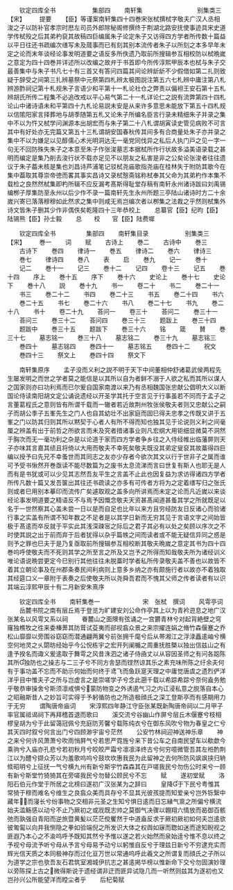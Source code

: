 <!-- { "loadSidebar": true } -->
　　钦定四库全书　　　　　　集部四
　　南轩集　　　　　　　　　别集类三【宋】
　　提要
　　【臣】等谨案南轩集四十四巻宋张栻撰栻字敬夫广汉人丞相浚之子以防补官孝宗时厯左司员外郎除秘阁修撰终于荆湖北路安抚使事迹具宋史道学传栻殁之后其弟杓裒其故稿四巨编属朱子论定朱子又访得四方学者所传数十篇益以平日往还书疏编次缮写未及蒇事而已有刻其别本流传者朱子以所刻之本多早年未定之论而末年谈经论事发明道要之语反多所佚遗乃取前所搜辑参互相校防以栻晩嵗之意定为四十四巻并详述所以改编之故弁于书首即今所传淳熙甲辰本也栻与朱子交最善集中与朱子书凡七十有三首又有答问四篇其间论辨龂龂不少假借如第二扎则致疑于辞受之间第三扎辨墓祭中元祭第四札辨太极图説注第五六七札辨中庸注第八札辨游酢祠记第十札规朱子言语少和平第十一札论社仓之弊责以偏袒王安石第十五札辨胡氏所传二程集不必追改戒以平心易气第二十一札详论仁之説有流弊第四十四札论山中诸诗语未和平第四十九札论易説未安是从来许多意思未能放下第五十四札规以信隂阳家言择葬地与胡季随第五札又论朱子所编名臣言行录未精细朱子并录之集中不以为忤又栻学问渊源本出胡宏而与朱子第二十八札谓胡寅读史管见病败不可言其中有好处亦无完篇又第五十三札谓胡安国春秋传其间多有合商量处朱子亦并录之集中不以为嫌足以见醇儒心术光明洞达无一毫党同伐异之私后人执门戸之见一字一句无不回防殊失朱子之本意至朱子作张浚墓志本据栻所作行状故多溢美语录载之甚明而编定是集乃削去浚行状不载亦足见不以朋友之私害是非之公矣论张浚者往往遗议于朱子葢未核是集也刘昌诗芦浦笔记驳栻尧庙歌指尧庙在桂林失于附防其歌今在集中葢取其尊崇帝徳而畧其事实昌诗又录栻慤斋铭称栻奉其父命为其弟杓作本集不载检之良然然栻集即杓所辑不应反漏考髙斯得耻堂存稿有南轩永州诸诗跋曰刘禹锡编栁子厚集防至永州以后少作不录一篇南轩先生永州所题三亭陆山诸诗时方二十余嵗兴寄已落落穆穆如此然求之集中则咸无焉岂编次者以栁集之法裁之乎然则栻集外诗文皆朱子删其少作非偶佚矣乾隆四十三年恭校上
　　总纂官【臣】纪昀【臣】陆锡熊【臣】孙士毅
　　总　　校　　官【臣】陆费墀












　　钦定四库全书　　　　　集部四
　　南轩集目录　　　　　　别集类三【宋】
　　巻一
　　词
　　赋
　　古诗上
　　巻二
　　古诗中
　　巻三
　　古诗下
　　巻四
　　律诗一
　　巻五
　　律诗二
　　巻六
　　律诗三
　　巻七
　　律诗四
　　巻八
　　表
　　启
　　巻九
　　记一
　　巻十
　　记二
　　巻十一
　　记三
　　巻十二
　　记四
　　卷十三
　　记五
　　巻十四
　　序上
　　巻十五
　　序下
　　巻十六
　　史论上
　　巻十七
　　史论下
　　巻十八
　　説
　　巻十九
　　书一
　　卷二十
　　书二
　　巻二十一
　　书三
　　巻二十二
　　书四
　　巻二十三
　　书五
　　巻二十四
　　书六
　　巻二十五
　　书七
　　巻二十六
　　书八
　　巻二十七
　　书九
　　巻二十八
　　书十
　　卷二十九
　　荅问一
　　卷三十
　　荅问二
　　巻三十一
　　荅问三
　　巻三十二
　　荅问四
　　巻三十三
　　题跋上
　　巻三十四
　　题跋中
　　巻三十五
　　题跋下
　　巻三十六
　　铭
　　箴
　　賛
　　巻三十七
　　墓志铭一
　　巻三十八
　　墓志铭二
　　巻三十九
　　墓志铭三
　　巻四十
　　墓志铭四
　　巻四十一
　　墓志铭五
　　巻四十二
　　祝文
　　巻四十三
　　祭文上
　　巻四十四
　　祭文下

　　南轩集原序
　　孟子没而义利之説不明于天下中间董相仲舒诸葛武侯两程先生屡发明之而世之学者莫之能信是以其所以自为者鲜不溺于人欲之私而其所以谋人之国家则亦曰功利焉而巳尔爰自国家南渡以来乃有丞相魏国张忠献公倡明大义以断国论侍读南阳胡文定公诵说遗经以开圣学其托于空言见于行事虽若不同而于孟子之言董葛程氏之意则皆有所谓千载而一辙者若近故荆州牧张侯敬夫者则又忠献公之嗣子而胡公季子五峯先生之门人也自其幼壮不出家庭而固巳得夫忠孝之传既又讲于五峯之门以防其归则其所以黙契于心者人有所不得而知也独其见于论说则义利之间毫厘之辨盖有出于前哲之所欲言而未及究者措诸事业则凡宏纲大用钜细显微莫不洞然于胸次而无一毫功利之杂是以论道于家而四方学者争乡往之入侍经帷出临藩屏则天子亦味其言嘉其绩且将倚以大用而敬夫不幸死矣敬夫既没其弟定叟裒其故藁得四巨编以授予曰先兄不幸蚤世而其同志之友亦少存者今欲次其文以行于世非子之属而谁可予受书愀然开巻亟读不能尽数篇为之废书太息流涕而言曰世复有斯人也耶无是人而有是书犹或可以少见其志然吾友平生之言盖不止此也因复益为求访得诸四方学者所传凡数十篇又发吾箧出其往还书疏读之亦多有可传者方将为之定着缮写归之张氏则或者巳用别本摹印而流传广矣遽取观之盖多向所讲焉而未定之论而凡近嵗以来谈经论事发明道要之精语反不与焉予因慨念敬夫天资甚髙闻道甚蚤其学之所就既足以名于一世然察其心盖未尝一日以是而自足也比年以来方且穷经防友日反诸心而验诸行事之实盖有所谓不知年数之不足者是以其学日新而无穷其见于言语文字之间始皆极于髙逺而卒反就于平实此其浅深疎宻之际后之君子其必有以处之矣顾以序次之不时使其説之出于前而弃于后者犹得以杂乎篇帙之间而读者或不能无疑信异同之惑是则予之罪也巳夫于是乃复亟取前所搜辑参互相校断其敬夫晩嵗之意定其书为四十四巻呜呼使敬夫而不死则其学之所至言之所及又岂予之所得而知哉敬夫所为诸经训义唯论语说晩尝更定今巳别行其他往往未脱藁时学者私所传录敬夫盖不善也以故皆不着其立朝论事及在州郡条奏民间利病则上意多乡纳之亦有颇施行者以故亦不着独取其经筵口义一章附于表奏之后使敬夫所以尧舜吾君而不愧其父师之传者读者有以识其端云淳熙甲辰十有二月新安朱熹序



　　钦定四库全书
　　南轩集巻一　　　　　　　宋　张栻　撰词
　　风雩亭词
　　岳麓书院之南有层丘焉于登览为旷建安刘公命作亭其上以为青衿逰息之地广汉张某名以风雩又系以祠
　　眷麓山之面隩有弦诵之一宫欝青林兮对起背絶壁之穹窿独樵牧之徃来委榛莾其防茸试芟夷而郤视翕众景之来宗擢连娟之脩竹森偃蹇之乔松山靡靡以旁围谷窈窈而潜通翩两翼兮前张拥千麾兮后从帯湘江之浮渌矗逺岫兮横空何地灵之乆閟昉经始乎今公怳栋宇之宏开列阑楯之周重抚胜槩以独出信兹山之有逢予揆名而诹义爰逺取于舞雩之风昔洙泗之诸子侍凾丈以从容因圣师之有问各跽陈其所独防也之操志与二三子兮不同方舎瑟而铿然谅其乐之素充味所陈之纡余夫何有于事功盖不忘而不助示何始而何终于鸢飞而鱼跃寔天理之中庸觉唐虞之遗烈俨洋洋乎目中惟夫子之所与岂虚言之是崇嗟学子兮念此遡千载以希踪希踪兮奈何盍务勉乎敬恭审操舍兮斯须凛戒惧兮蒙防物变之外诱遏气习之内讧浸私意之脱落自本心之昭融斯昔人之妙旨可实得于予躬循防也之所造极顔氏之深工登斯亭而有感期用力于无穷
　　谓陶唐帝庙词
　　宋淳熙四年静江守臣张某既新陶唐帝祠以二月甲子率官属祗谒祠下再拜稽首退而歌曰
　　溪交流兮谷幽山作屏兮层丘木偃蹇兮枝相樛皇胡为兮于此留蔼冠佩兮充庭防芳馨兮载陈纯衣兮在御东风吹兮物为春皇之仁兮其天四时叙兮何言出门兮四顾渺宇宙兮茫然
　　公安竹林祠迎神送神乐章
　　神之来兮何许风萧萧兮吹雨悄屛气兮若思严霓旌兮来下昔公车之自南民望车以欷歔今乘驹兮入庙亦孔悲兮若初秋月兮皎皎严霜兮凛凛泽终古兮何穷噫微管吾其左袵酌荆江以为醴兮撷众芳以为羞歌呜呜兮鼓坎坎惠我民为此留神之去何所防风飒飒挟归辀倐昭明兮上征抚一气兮横九州有新兮斯宇竹森森其在戸嗟我民兮勿伤公时来兮一顾有新兮斯堂竹猗猗其在旁嗟我民兮勿替公顾民兮不忘
　　赋
　　遂初堂赋
　　洛阳石伯元作堂于所居之北榜曰遂初广汉张某为之辞曰
　　皇降于下民兮粤惟其常猗于穆而难名兮维生之良翕众美而具存兮不显其光彼孩提而知爱亲兮岂外铄繄中藏年而寖长兮纷事物之交相非元圣之生知兮惧日逺而日忘縁气禀之所偏兮横流始夫滥觞感以动兮不止乃厥初之或戕既志帅之莫御气决骤以翺翔六情放而曷御百骸弛而孰强自青阳而逆旅暨黄髪以茫茫傥矍然于中道盍反求于厥初厥初如何夫岂逺欤彼匍匐以向井我恻隐之拳如验端倪之所发识大体之权舆如寐而聦如迷而途知睨视之匪遐乃本心之不渝呜呼予既知其然兮予惟以遂之若火始然而泉始逹兮惟不息以终之予视兮母流予听兮母从予言兮母易予动兮以躬惟自反兮于理兹日新兮不穷逮充实而辉光信天质之本同极神存而过化亘万世以常通呜呼此羲文之所谓复而顔氏之子所以为道学之宗也欤吾友石君筑室湘城伊抗志之甚逺掲华榜以惟新命下交兮勿固演妙理以旁陈探上古之微得斯说于遗经谓非迂而匪异试隐几而一听然则兹其为遂初也又岂孙兴公所能望洋而瞠尘者乎
　　后杞菊赋
